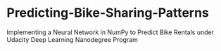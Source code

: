 # Predicting-Bike-Sharing-Patterns
Implementing a Neural Network in NumPy to Predict Bike Rentals under Udacity Deep Learning Nanodegree Program
